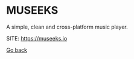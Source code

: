 # MUSEEKS

 A simple, clean and cross-platform music player.
 
 SITE: https://museeks.io

 [Go back](https://portable-linux-apps.github.io/apps.html)
